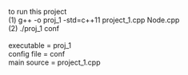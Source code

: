 to run this project </br>
(1) g++ -o proj_1  -std=c++11 project_1.cpp Node.cpp </br>
(2) ./proj_1 conf </br></br>
executable = proj_1</br>
config file = conf </br>
main source = project_1.cpp</br>